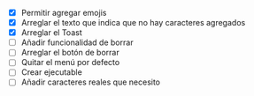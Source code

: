 - [x] Permitir agregar emojis
- [x] Arreglar el texto que indica que no hay caracteres agregados
- [x] Arreglar el Toast
- [ ] Añadir funcionalidad de borrar
- [ ] Arreglar el botón de borrar
- [ ] Quitar el menú por defecto
- [ ] Crear ejecutable
- [ ] Añadir caracteres reales que necesito

